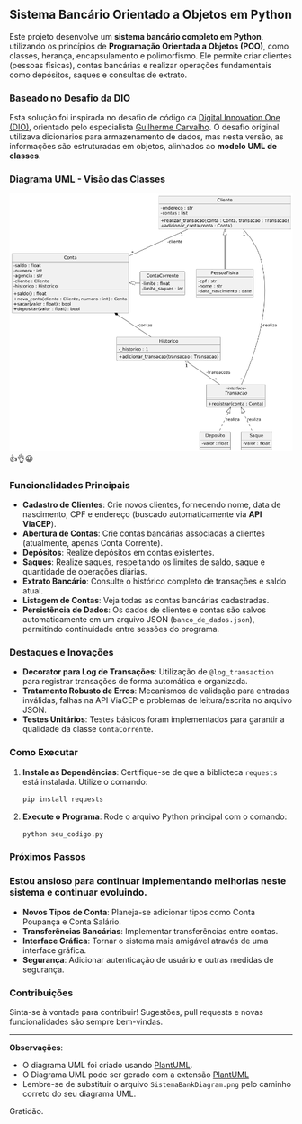 ## Sistema Bancário Orientado a Objetos em Python

Este projeto desenvolve um **sistema bancário completo em Python**, utilizando os princípios de **Programação Orientada a Objetos (POO)**, como classes, herança, encapsulamento e polimorfismo. Ele permite criar clientes (pessoas físicas), contas bancárias e realizar operações fundamentais como depósitos, saques e consultas de extrato.

### Baseado no Desafio da DIO

Esta solução foi inspirada no desafio de código da [Digital Innovation One (DIO)](https://www.dio.me/), orientado pelo especialista [Guilherme Carvalho](https://www.linkedin.com/in/decarvalhogui). O desafio original utilizava dicionários para armazenamento de dados, mas nesta versão, as informações são estruturadas em objetos, alinhados ao **modelo UML de classes**.

### Diagrama UML - Visão das Classes
![Diagrama do Sistema Bancário](https://github.com/RP-Lago/Desafio-DIO-Sistem_BanK-NTT-DATA/blob/main/SistemaBankDiagram.png)
                                                                                                                   👍👌😀
### Funcionalidades Principais

- **Cadastro de Clientes**: Crie novos clientes, fornecendo nome, data de nascimento, CPF e endereço (buscado automaticamente via **API ViaCEP**).
- **Abertura de Contas**: Crie contas bancárias associadas a clientes (atualmente, apenas Conta Corrente).
- **Depósitos**: Realize depósitos em contas existentes.
- **Saques**: Realize saques, respeitando os limites de saldo, saque e quantidade de operações diárias.
- **Extrato Bancário**: Consulte o histórico completo de transações e saldo atual.
- **Listagem de Contas**: Veja todas as contas bancárias cadastradas.
- **Persistência de Dados**: Os dados de clientes e contas são salvos automaticamente em um arquivo JSON (`banco_de_dados.json`), permitindo continuidade entre sessões do programa.

### Destaques e Inovações

- **Decorator para Log de Transações**: Utilização de `@log_transaction` para registrar transações de forma automática e organizada.
- **Tratamento Robusto de Erros**: Mecanismos de validação para entradas inválidas, falhas na API ViaCEP e problemas de leitura/escrita no arquivo JSON.
- **Testes Unitários**: Testes básicos foram implementados para garantir a qualidade da classe `ContaCorrente`.

### Como Executar

1. **Instale as Dependências**: Certifique-se de que a biblioteca `requests` está instalada. Utilize o comando:
   ```bash
   pip install requests
   ```
2. **Execute o Programa**: Rode o arquivo Python principal com o comando:
   ```bash
   python seu_codigo.py
   ```

### Próximos Passos
### Estou ansioso para continuar implementando melhorias neste sistema e continuar evoluindo.
- **Novos Tipos de Conta**: Planeja-se adicionar tipos como Conta Poupança e Conta Salário.
- **Transferências Bancárias**: Implementar transferências entre contas.
- **Interface Gráfica**: Tornar o sistema mais amigável através de uma interface gráfica.
- **Segurança**: Adicionar autenticação de usuário e outras medidas de segurança.

### Contribuições

Sinta-se à vontade para contribuir! Sugestões, pull requests e novas funcionalidades são sempre bem-vindas.

---

**Observações**:
- O diagrama UML foi criado usando [PlantUML](https://plantuml.com/).
- O Diagrama UML pode ser gerado com a extensão [PlantUML](https://marketplace.visualstudio.com/items?itemName=jebbs.plantuml) 
- Lembre-se de substituir o arquivo `SistemaBankDiagram.png` pelo caminho correto do seu diagrama UML.

Gratidão.
